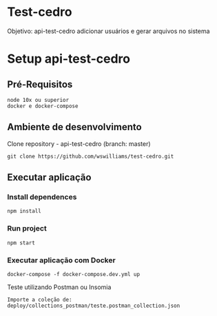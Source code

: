 # Test-cedro

Objetivo: api-test-cedro adicionar usuários e gerar arquivos no sistema


# Setup api-test-cedro

## Pré-Requisitos

    node 10x ou superior
    docker e docker-compose

## Ambiente de desenvolvimento 

Clone repository - api-test-cedro (branch: master)

    git clone https://github.com/wswilliams/test-cedro.git 


## Executar aplicação 
### Install dependences
```
npm install
```

### Run project
```
npm start
```

### Executar aplicação com Docker
```
docker-compose -f docker-compose.dev.yml up
```

Teste utilizando Postman ou Insomia

    Importe a coleção de:  deploy/collections_postman/teste.postman_collection.json


